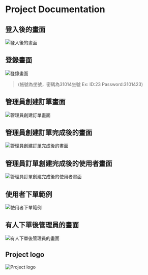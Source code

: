 # Project Documentation

## 登入後的畫面
![登入後的畫面](IMG_5002.png)

## 登錄畫面
![登錄畫面](IMG_5001.png)
> (帳號為坐號，密碼為31014坐號
> Ex:
> ID:23
> Password:3101423)

## 管理員創建訂單畫面
![管理員創建訂單畫面](IMG_5003.png)

## 管理員創建訂單完成後的畫面
![管理員創建訂單完成後的畫面](IMG_5004.png)

## 管理員訂單創建完成後的使用者畫面
![管理員訂單創建完成後的使用者畫面](IMG_5005.png)

## 使用者下單範例
![使用者下單範例](IMG_5007.png)

## 有人下單後管理員的畫面
![有人下單後管理員的畫面](IMG_5008.png)

## Project logo
![Project logo](IMG_5001.png)
